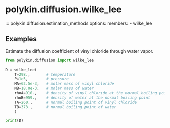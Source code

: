 # polykin.diffusion.wilke_lee

::: polykin.diffusion.estimation_methods
    options:
        members:
            - wilke_lee

## Examples

Estimate the diffusion coefficient of vinyl chloride through water vapor.

```python exec="on" source="material-block"
from polykin.diffusion import wilke_lee

D = wilke_lee(
    T=298.,       # temperature
    P=1e5,        # pressure
    MA=62.5e-3,   # molar mass of vinyl chloride
    MB=18.0e-3,   # molar mass of water
    rhoA=910.,    # density of vinyl chloride at the normal boiling point
    rhoB=959.,    # density of water at the normal boiling point
    TA=260.,      # normal boiling point of vinyl chloride
    TB=373.,      # normal boiling point of water
    )

print(D)
```
